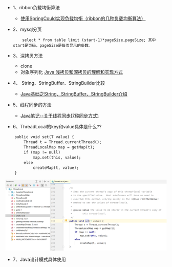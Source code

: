 - 1、ribbon负载均衡算法
    - [使用SpringCould实现负载均衡（ribbon的几种负载均衡算法）  ](https://blog.csdn.net/weixin_42868206/article/details/89069937)

- 2、mysql分页
    ```
        select * from table limit (start-1)*pageSize,pageSize; 其中start是页码，pageSize是每页显示的条数。
    ```

- 3、深拷贝方法
    - clone
    - 对象序列化 [Java 浅拷贝和深拷贝的理解和实现方式](https://www.cnblogs.com/shakinghead/p/7651502.html) 

- 4、 String、StringBuffer、StringBuilder比较
    - [Java基础之String、StringBuffer、StringBuilder介绍](https://juejin.im/post/6844904112820060167)

- 5、线程同步的方法
    - [Java笔记--关于线程同步(7种同步方式)](https://www.cnblogs.com/XHJT/p/3897440.html)

- 6、ThreadLocal的key和value具体是什么??
```
    public void set(T value) {
        Thread t = Thread.currentThread();
        ThreadLocalMap map = getMap(t);
        if (map != null)
            map.set(this, value);
        else
            createMap(t, value);
    }
```
![avatar](https://raw.githubusercontent.com/sanwancoder/images_repo/master/images/ThreadLocal_set.png)

- 7、Java设计模式具体使用